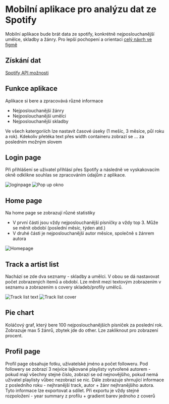 # Mobilní aplikace pro analýzu dat ze Spotify
Mobilní aplikace bude brát data ze spotify, konkrétně nejposlouchanější umělce, skladby a žánry.
Pro lepší pochopení a orientaci [celý návrh ve figmě](https://www.figma.com/file/KKZG3fChmsIYhZAAC23vjs/Untitled?node-id=0%3A1&t=3qd5shw1x59gCdfh-1)
## Získání dat
[Spotify API možnosti](https://developer.spotify.com/documentation/web-api/reference/#/operations/get-users-top-artists-and-tracks)
## Funkce aplikace
Aplikace si bere a zpracovává různé informace
* Nejposlouchanější žánry 
* Nejposlouchanější umělci
* Nejposlouchanější skladby

Ve všech katergoriích lze nastavit časové úseky (1 mešíc, 3 měsíce, půl roku a rok). Kdekoliv přetéka text přes width containeru zobrazí se ... za posledním možným slovem
## Login page
Při přihlášení se uživatel přihlásí přes Spotify a následně ve vyskakovacím okně odklikne souhlas se zpracováním údajům z aplikace.

![loginpage](https://github.com/pslib-cz/2022l4web-app-mockup-Lukas-Martinek/blob/main/login.png)
![Pop up okno](https://github.com/pslib-cz/2022l4web-app-mockup-Lukas-Martinek/blob/main/popup.png)
## Home page
Na home page se zobrazují různé statistiky
* V první části jsou vždy nejposlouchanější písníčky a vždy top 3. Může se měnit období (poslední měsíc, týden atd.)
* V druhé části je nejposlouchanější autor měsíce, společně s žánrem autora

![Homepage](https://github.com/pslib-cz/2022l4web-app-mockup-Lukas-Martinek/blob/main/Home.png)
## Track a artist list
Nachází se zde dva seznamy - skladby a umělci. V obou se dá nastavovat počet zobrazených itemů a období. Lze měnit mezi textovým zobrazením v seznamu a zobrazením s covery skladeb/profily umělců.

![Track list text](https://github.com/pslib-cz/2022l4web-app-mockup-Lukas-Martinek/blob/main/Stats_text.png)
![Track list cover](https://github.com/pslib-cz/2022l4web-app-mockup-Lukas-Martinek/blob/main/Stats_covers.png)
## Pie chart
Koláčový graf, který bere 100 nejposlouchanějších písniček za poslední rok. Zobrazuje max 5 žánrů, zbytek jde do other. Lze zakliknout pro zobrazení procent.
## Profil page
Profil page obsahuje fotku, uživatelské jméno a počet followeru. Pod followery se zobrazí 3 nejvíce lajkované playlisty vytvořené autorem - pokud mají všechny stejné číslo, zobrazí se od nejnovějšího, pokud nemá uživatel playlisty vůbec nezobrazí se nic.  Dále zobrazuje shrnující informace z posledního roku - nejhranější track, autor + žánr nejhranějšího autora. Tyto informace lze exportovat a sdílet. Při exportu je vždy stejné rozpoložení - year summary z profilu + gradient barev jednoho z coverů
